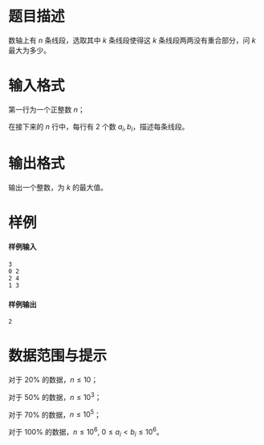 
# 题目描述

数轴上有 $n$ 条线段，选取其中 $k$ 条线段使得这 $k$ 条线段两两没有重合部分，问 $k$ 最大为多少。

# 输入格式

第一行为一个正整数 $n$；

在接下来的 $n$ 行中，每行有 $2$ 个数 $a_i, b_i$，描述每条线段。

# 输出格式

输出一个整数，为 $k$ 的最大值。

# 样例

#### 样例输入
```plain
3
0 2
2 4 
1 3
```

#### 样例输出
```plain
2
```

# 数据范围与提示

对于 $20\%$ 的数据，$n \leq 10$；

对于 $50\%$ 的数据，$n \leq 10^3$；

对于 $70\%$ 的数据，$n \leq 10^5$；

对于 $100\%$ 的数据，$n \leq 10^6,$ $0 \leq a_i \lt b_i \leq 10^6$。


